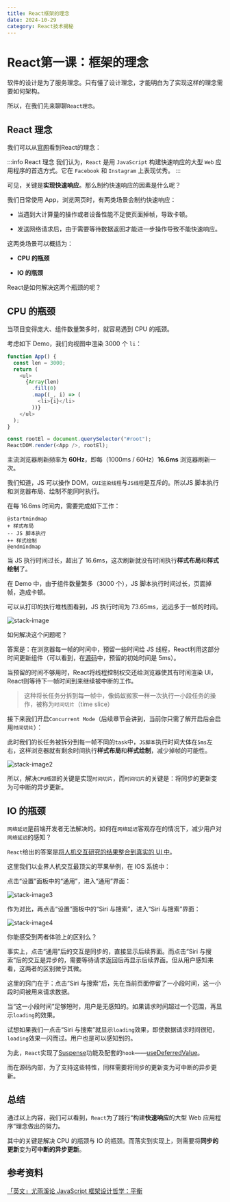 ```yaml
---
title: React框架的理念
date: 2024-10-29
category: React技术揭秘
---
```


# React第一课：框架的理念

软件的设计是为了服务理念。只有懂了设计理念，才能明白为了实现这样的理念需要如何架构。

所以，在我们先来聊聊`React理念`。

## React 理念

我们可以从[官网](https://zh-hans.reactjs.org/docs/thinking-in-react.html)看到React的理念：

:::info React 理念
我们认为，`React` 是用 `JavaScript` 构建快速响应的大型 `Web` 应用程序的首选方式。它在 `Facebook` 和 `Instagram` 上表现优秀。
:::

可见，关键是**实现快速响应**。那么制约快速响应的因素是什么呢？

我们日常使用 App，浏览网页时，有两类场景会制约快速响应：

- 当遇到大计算量的操作或者设备性能不足使页面掉帧，导致卡顿。

- 发送网络请求后，由于需要等待数据返回才能进一步操作导致不能快速响应。

这两类场景可以概括为：

- **CPU 的瓶颈**

- **IO 的瓶颈**

React是如何解决这两个瓶颈的呢？

## CPU 的瓶颈

当项目变得庞大、组件数量繁多时，就容易遇到 CPU 的瓶颈。

考虑如下 Demo，我们向视图中渲染 3000 个 `li`：

```javascript
function App() {
  const len = 3000;
  return (
    <ul>
      {Array(len)
        .fill(0)
        .map((_, i) => (
          <li>{i}</li>
        ))}
    </ul>
  );
}

const rootEl = document.querySelector("#root");
ReactDOM.render(<App />, rootEl);
```

主流浏览器刷新频率为 **60Hz**，即每（1000ms / 60Hz）**16.6ms** 浏览器刷新一次。

我们知道，JS 可以操作 DOM，`GUI渲染线程`与`JS线程`是互斥的。所以JS 脚本执行和浏览器布局、绘制不能同时执行。

在每 16.6ms 时间内，需要完成如下工作：

```plantuml
@startmindmap
+ 样式布局
-- JS 脚本执行
++ 样式绘制
@endmindmap
```

当 JS 执行时间过长，超出了 16.6ms，这次刷新就没有时间执行**样式布局**和**样式绘制**了。

在 Demo 中，由于组件数量繁多（3000 个），JS 脚本执行时间过长，页面掉帧，造成卡顿。

可以从打印的执行堆栈图看到，JS 执行时间为 73.65ms，远远多于一帧的时间。

![stack-image](https://react.iamkasong.com/img/long-task.png)

如何解决这个问题呢？

答案是：在浏览器每一帧的时间中，预留一些时间给 JS 线程，React利用这部分时间更新组件（可以看到，在[源码](https://github.com/facebook/react/blob/1fb18e22ae66fdb1dc127347e169e73948778e5a/packages/scheduler/src/forks/SchedulerHostConfig.default.js#L119)中，预留的初始时间是 5ms）。

当预留的时间不够用时，React将线程控制权交还给浏览器使其有时间渲染 UI，React则等待下一帧时间到来继续被中断的工作。

> 这种将长任务分拆到每一帧中，像蚂蚁搬家一样一次执行一小段任务的操作，被称为`时间切片`（time slice）

接下来我们开启`Concurrent Mode`（后续章节会讲到，当前你只需了解开启后会启用`时间切片`）：

此时我们的长任务被拆分到每一帧不同的`task`中，`JS脚本`执行时间大体在`5ms`左右，这样浏览器就有剩余时间执行**样式布局**和**样式绘制**，减少掉帧的可能性。

![stack-image2](https://react.iamkasong.com/img/time-slice.png)

所以，解决`CPU瓶颈`的关键是实现`时间切片`，而`时间切片`的关键是：将同步的更新变为可中断的异步更新。

## IO 的瓶颈

`网络延迟`是前端开发者无法解决的。如何在`网络延迟`客观存在的情况下，减少用户对`网络延迟`的感知？

`React`给出的答案是[将人机交互研究的结果整合到真实的 UI 中](https://zh-hans.reactjs.org/docs/concurrent-mode-intro.html#putting-research-into-production)。

这里我们以业界人机交互最顶尖的苹果举例，在 IOS 系统中：

点击“设置”面板中的“通用”，进入“通用”界面：

![stack-image3](https://react.iamkasong.com/img/legacy-move.gif)

作为对比，再点击“设置”面板中的“Siri 与搜索”，进入“Siri 与搜索”界面：

![stack-image4](https://react.iamkasong.com/img/concurrent-mov.gif)

你能感受到两者体验上的区别么？

事实上，点击“通用”后的交互是同步的，直接显示后续界面。而点击“Siri 与搜索”后的交互是异步的，需要等待请求返回后再显示后续界面。但从用户感知来看，这两者的区别微乎其微。

这里的窍门在于：点击“Siri 与搜索”后，先在当前页面停留了一小段时间，这一小段时间被用来请求数据。

当“这一小段时间”足够短时，用户是无感知的。如果请求时间超过一个范围，再显示`loading`的效果。

试想如果我们一点击“Siri 与搜索”就显示`loading`效果，即使数据请求时间很短，`loading`效果一闪而过。用户也是可以感知到的。

为此，`React`实现了[Suspense](https://zh-hans.reactjs.org/docs/concurrent-mode-suspense.html)功能及配套的`hook`——[useDeferredValue](https://zh-hans.reactjs.org/docs/concurrent-mode-reference.html#usedeferredvalue)。

而在源码内部，为了支持这些特性，同样需要将同步的更新变为可中断的异步更新。

## 总结

通过以上内容，我们可以看到，`React`为了践行“构建**快速响应**的大型 Web 应用程序”理念做出的努力。

其中的关键是解决 CPU 的瓶颈与 IO 的瓶颈。而落实到实现上，则需要将**同步的更新**变为**可中断的异步更新**。

## 参考资料

[「英文」尤雨溪论 JavaScript 框架设计哲学：平衡](https://www.bilibili.com/video/BV134411c7Sk?from=search&seid=17404881291635824595)


